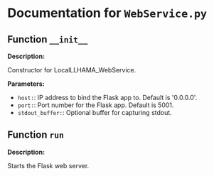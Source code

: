 # Documentation for `WebService.py`

## Function `__init__`

**Description:**

Constructor for LocalLLHAMA_WebService.

**Parameters:**

- `host:`: IP address to bind the Flask app to. Default is '0.0.0.0'.
- `port:`: Port number for the Flask app. Default is 5001.
- `stdout_buffer:`: Optional buffer for capturing stdout.

## Function `run`

**Description:**

Starts the Flask web server.



